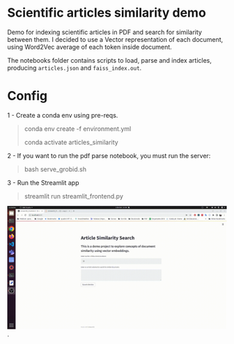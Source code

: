 # Scientific articles similarity demo
Demo for indexing scientific articles in PDF and search for similarity between them.
I decided to use a Vector representation of each document, using Word2Vec average of each token inside document. 

The notebooks folder contains scripts to load, parse and index articles, producing `articles.json` and `faiss_index.out`.

# Config
1 - Create a conda env using pre-reqs.
> conda env create -f environment.yml
> 
> conda activate articles_similarity

2 - If you want to run the pdf parse notebook, you must run the server:
> bash serve_grobid.sh

3 - Run the Streamlit app
> streamlit run streamlit_frontend.py

![Streamlit demo](./streamlit_app.gif "Streamlit demo for search articles by abstract").
